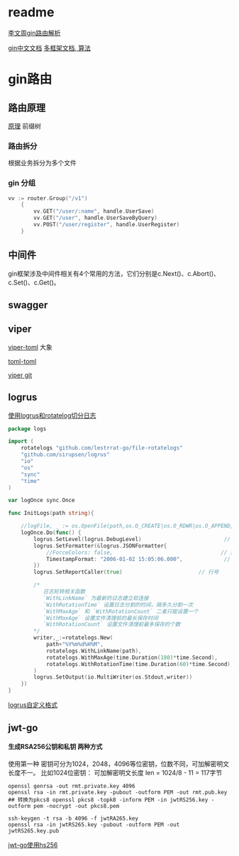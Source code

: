 # readme
[李文周gin路由解析](https://www.liwenzhou.com/posts/Go/read_gin_sourcecode/#autoid-0-1-4)

[gin中文文档](https://www.kancloud.cn/shuangdeyu/gin_book/949411)
[多框架文档, 算法](http://topgoer.com)


# gin路由

## 路由原理
[原理](https://www.liwenzhou.com/posts/Go/read_gin_sourcecode/)
前缀树

### 路由拆分
根据业务拆分为多个文件

### gin 分组
```go
vv := router.Group("/v1")
	{
		vv.GET("/user/:name", handle.UserSave)
		vv.GET("/user", handle.UserSaveByQuery)
		vv.POST("/user/register", handle.UserRegister)
	}
```

## 中间件
gin框架涉及中间件相关有4个常用的方法，它们分别是c.Next()、c.Abort()、c.Set()、c.Get()。

## swagger


## viper
[viper-toml](http://www.fecmall.com/topic/1519) 大象

[toml-toml](https://blog.csdn.net/linux_player_c/article/details/82118837)

[viper git](https://github.com/spf13/viper)

## logrus
[使用logrus和rotatelog切分日志](https://blog.csdn.net/qianghaohao/article/details/104103717)

```go
package logs

import (
    rotatelogs "github.com/lestrrat-go/file-rotatelogs"
    "github.com/sirupsen/logrus"
    "io"
    "os"
    "sync"
    "time"
)

var logOnce sync.Once

func InitLogs(path string){

    //logFile, _ := os.OpenFile(path,os.O_CREATE|os.O_RDWR|os.O_APPEND,0644)
    logOnce.Do(func() {
        logrus.SetLevel(logrus.DebugLevel)                          // 级别
        logrus.SetFormatter(&logrus.JSONFormatter{
            //ForceColors: false,                                  // 禁止颜色
            TimestampFormat: "2006-01-02 15:05:06.000",             // 时间格式化
        })
        logrus.SetReportCaller(true)                        // 行号

        /*
           日志轮转相关函数
           `WithLinkName` 为最新的日志建立软连接
           `WithRotationTime` 设置日志分割的时间，隔多久分割一次
           `WithMaxAge` 和 `WithRotationCount` 二者只能设置一个
           `WithMaxAge` 设置文件清理前的最长保存时间
           `WithRotationCount` 设置文件清理前最多保存的个数
        */
        writer,_:=rotatelogs.New(
            path+"%Y%m%d%H%M",
            rotatelogs.WithLinkName(path),
            rotatelogs.WithMaxAge(time.Duration(180)*time.Second),
            rotatelogs.WithRotationTime(time.Duration(60)*time.Second),
        )
        logrus.SetOutput(io.MultiWriter(os.Stdout,writer))              // 控制台和文件打印
    })
}

```

[logrus自定义格式](https://blog.csdn.net/chen09122763/article/details/105179886/)


## jwt-go
#### 生成RSA256公钥和私钥  两种方式
使用第一种
密钥可分为1024，2048，4096等位密钥，位数不同，可加解密明文长度不一。 比如1024位密钥： 可加解密明文长度 len = 1024/8 - 11 = 117字节
```shell script
openssl genrsa -out rmt.private.key 4096
openssl rsa -in rmt.private.key -pubout -outform PEM -out rmt.pub.key
## 转换为pkcs8 openssl pkcs8 -topk8 -inform PEM -in jwtRS256.key -outform pem -nocrypt -out pkcs8.pem
```

```shell script
ssh-keygen -t rsa -b 4096 -f jwtRA265.key
openssl rsa -in jwtRS265.key -pubout -outform PEM -out jwtRS265.key.pub
```
[jwt-go使用hs256](https://www.cnblogs.com/jianga/p/12487267.html)